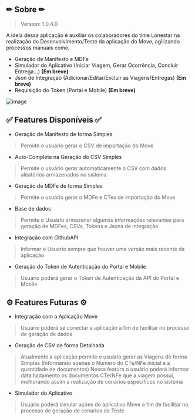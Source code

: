 ## ✏ Sobre ✏ 
> Version: 1.0.4.0

A ideía dessa aplicação é auxiliar os colaboradores do time Lonestar na realização do Desenvolvimento/Teste da aplicação do Move,
agilizando processos manuais como: 

* Geração de Manifesto e MDFe
* Simulador do Aplicativo (Iniciar Viagem, Gerar Ocorrência, Concluír Entrega...) **(Em breve)**
* Json de Integração (Adicionar/Editar/Excluir as Viagens/Entregas) **(Em breve)**
* Requisição do Token (Portal e Mobile) **(Em breve)**

![image](https://github.com/LeonardoGil/MoveInator/assets/37351399/b4aa806a-9f33-4beb-8198-2119778593a7)

## ✅ Features Disponíveis ✅

* Geração de Manifesto de forma Simples
> Permite o usuário gerar o CSV de importação do Move  

* Auto-Complete na Geração do CSV Simples
> Permite o usuário gerar automatícamente o CSV com dados aleatórios armazenados no sistema   
  
* Geração de MDFe de forma Simples
> Permite o usuário gerar o MDFe e CTes de importação do Move  

* Base de dados
> Permite o Usuário  armazenar algumas informações relevantes para geração de MDFes, CSVs, Tokens e Jsons de integração 

* Integração com GithubAPI
> Informar o Usuario sempre que houver uma versão mais recente da aplicação

* Geração do Token de Autenticação do Portal e Mobile
> Usuário poderá gerar o Token de Autenticação da API do Portal e Mobile

## ⚙ Features Futuras ⚙
* Integração com a Aplicação Move
> Usuário poderá se conectar a aplicação a fim de facilitar no processo de geração de dados

* Geração de CSV de forma Detalhada
> Atualmente a aplicação permite o usuário gerar as Viagens de forma Simples (Informando apenas o Numero do CTe/NFe inicial e a quantidade de documentos)
> Nessa featura o usuário poderá informar datalhadamento os documentos CTe/NFe que a viagem possuí, melhorando assim a realização de cenários especifícos no sistema

* Simulador do Aplicativo
> Usuário poderá simular ações do aplicativo Move a fim de facilitar no processo de geração de cenarios de Teste

